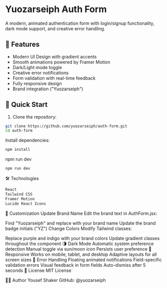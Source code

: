 # Yuozarseiph Auth Form

A modern, animated authentication form with login/signup functionality, dark mode support, and creative error handling.

## 🌟 Features

- Modern UI Design with gradient accents
- Smooth animations powered by Framer Motion
- Dark/Light mode toggle
- Creative error notifications
- Form validation with real-time feedback
- Fully responsive design
- Brand integration ("Yuozarseiph")

## 🚀 Quick Start

1. Clone the repository:
```bash
git clone https://github.com/yuozarseiph/auth-form.git
cd auth-form
```
Install dependencies:
```bash
npm install
```
npm run dev
```bash
npm run dev
```
🛠️ Technologies
```bash
React
Tailwind CSS
Framer Motion
Lucide React Icons
```
🎨 Customization
Update Brand Name
Edit the brand text in AuthForm.jsx:

Find "Yuozarseiph" and replace with your brand name
Update the brand badge initials ("YZ")
Change Colors
Modify Tailwind classes:

Replace purple and indigo with your brand colors
Update gradient classes throughout the component
🌗 Dark Mode
Automatic system preference detection
Manual toggle via sun/moon icon
Persists user preference
📱 Responsive
Works on mobile, tablet, and desktop
Adaptive layouts for all screen sizes
🚨 Error Handling
Floating animated notifications
Field-specific validation errors
Visual feedback in form fields
Auto-dismiss after 5 seconds
📄 License
MIT License

👨‍💻 Author
Yousef Shaker
GitHub: @yuozarseiph
